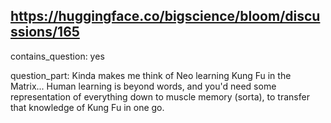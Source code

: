 ## https://huggingface.co/bigscience/bloom/discussions/165

contains_question: yes

question_part: Kinda makes me think of Neo learning Kung Fu in the Matrix... Human learning is beyond words, and you'd need some representation of everything down to muscle memory (sorta), to transfer that knowledge of Kung Fu in one go.